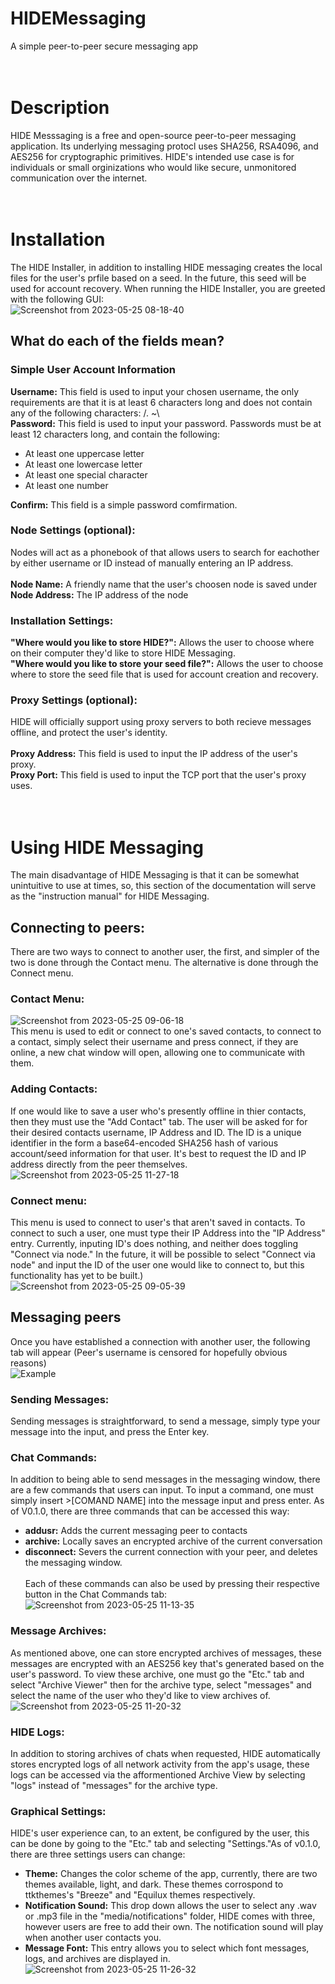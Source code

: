 # HIDEMessaging
A simple peer-to-peer secure messaging app
<br><br><br>

# Description
HIDE Messsaging is a free and open-source peer-to-peer messaging application. Its underlying messaging protocl uses SHA256,
RSA4096, and AES256 for cryptographic primitives. HIDE's intended use case is for individuals or small orginizations who would like secure, unmonitored communication over the internet.
<br><br><br>

# Installation
The HIDE Installer, in addition to installing HIDE messaging creates the local files for the user's prfile based on a seed. In the
future, this seed will be used for account recovery. When running the HIDE Installer, you are greeted with the following GUI:<br>
![Screenshot from 2023-05-25 08-18-40](https://github.com/DrewRoss05/HIDEMessaging/assets/131941664/0a3251f3-e12f-4455-97aa-d907bc1671c4)
## What do each of the fields mean?
### Simple User Account Information
**Username:** This field is used to input your chosen username, the only requirements are that it is at least 6 characters long
and does not contain any of the following characters: /. ~\\<br>
**Password:** This field is used to input your password. Passwords must be at least 12 characters long, and contain the following:

 - At least one uppercase letter</li>
 - At least one lowercase letter</li>
 - At least one special character</li>
 - At least one number</li>

**Confirm:** This field is a simple password comfirmation.<br>
### Node Settings (optional):
Nodes will act as a phonebook of that allows users to search for eachother by either username or ID instead of manually entering an IP address.<br><br>
**Node Name:** A friendly name that the user's choosen node is saved under<br>
**Node Address:** The IP address of the node
### Installation Settings:
**"Where would you like to store HIDE?":** Allows the user to choose where on their computer they'd like to store HIDE Messaging.<br>
**"Where would you like to store your seed file?":** Allows the user to choose where to store the seed file that is used for account creation and recovery.<br>
### Proxy Settings (optional):
HIDE will officially support using proxy servers to both recieve messages offline, and protect the user's identity. <br><br>
**Proxy Address:** This field is used to input the IP address of the user's proxy.<br>
**Proxy Port:** This field is used to input the TCP port that the user's proxy uses.
<br><br><br>
# Using HIDE Messaging
The main disadvantage of HIDE Messaging is that it can be somewhat unintuitive to use at times, so, this section of the documentation will serve as the "instruction manual" for HIDE Messaging.
## Connecting to peers:
There are two ways to connect to another user, the first, and simpler of the two is done through the Contact menu. The alternative is done through the Connect menu. 
### Contact Menu:
![Screenshot from 2023-05-25 09-06-18](https://github.com/DrewRoss05/HIDEMessaging/assets/131941664/e30ad9fa-e238-4a5d-8f69-c29b9cfdb3aa)<br>
This menu is used to edit or connect to one's saved contacts, to connect to a contact, simply select their username and press connect, if they are online, a new chat window will open, allowing one to communicate with them.
### Adding Contacts:
If one would like to save a user who's presently offline in thier contacts, then they must use the "Add Contact" tab. The user will be asked for for their desired contacts username, IP Address and ID. The ID is a unique identifier in the form a base64-encoded SHA256 hash of various account/seed information for that user. It's best to request the ID and IP address directly from the peer themselves.<br>![Screenshot from 2023-05-25 11-27-18](https://github.com/DrewRoss05/HIDEMessaging/assets/131941664/0d883411-63c9-4a40-bd91-08816c7a66a2)

### Connect menu:
This menu is used to connect to user's that aren't saved in contacts. To connect to such a user, one must type their IP Address into the "IP Address" entry. Currently, inputing ID's does nothing, and neither does toggling "Connect via node." In the future, it will be possible to select "Connect via node" and input the ID of the user one would like to connect to, but this functionality has yet to be built.)<br>
![Screenshot from 2023-05-25 09-05-39](https://github.com/DrewRoss05/HIDEMessaging/assets/131941664/0f546b9c-b3e4-4f19-b96b-abe004aac5e8)
## Messaging peers 
Once you have established a connection with another user, the following tab will appear (Peer's username is censored for hopefully obvious reasons)<br>![Example](https://github.com/DrewRoss05/HIDEMessaging/assets/131941664/93ccad45-e467-44cf-a8be-5727a6f2ec44)<br>
### Sending Messages:
Sending messages is straightforward, to send a message, simply type your message into the input, and press the Enter key.
### Chat Commands:
In addition to being able to send messages in the messaging window, there are a few commands that users can input. To input a command, one must simply insert >[COMAND NAME] into the message input and press enter. As of V0.1.0, there are three commands that can be accessed this way:
- **addusr:** Adds the current messaging peer to  contacts
- **archive:** Locally saves an encrypted archive of the current conversation
- **disconnect:** Severs the current connection with your peer, and deletes the messaging window.<br><br>
Each of these commands can also be used by pressing their respective button in the Chat Commands tab:<br>![Screenshot from 2023-05-25 11-13-35](https://github.com/DrewRoss05/HIDEMessaging/assets/131941664/4b4ecb11-ca1b-45fc-9184-f9e872fce4a4)
### Message Archives:
As mentioned above, one can store encrypted archives of messages, these messages are encrypted with an AES256 key that's generated based on the user's password. To view these archive, one must go the "Etc." tab and select "Archive Viewer" then for the archive type, select "messages" and select the name of the user who they'd like to view archives of.<br>![Screenshot from 2023-05-25 11-20-32](https://github.com/DrewRoss05/HIDEMessaging/assets/131941664/ea01ced7-8cd4-4f92-993d-9ecfca7b016e)
### HIDE Logs:
In addition to storing archives of chats when requested, HIDE automatically stores encrypted logs of all network activity from the app's usage, these logs can be accessed via the afformentioned Archive View by selecting "logs" instead of "messages" for the archive type.
### Graphical Settings:
HIDE's user experience can, to an extent, be configured by the user, this can be done by going to the "Etc." tab and selecting "Settings."As of v0.1.0, there are three settings users can change:<br>
- **Theme:** Changes the color scheme of the app, currently, there are two themes available, light, and dark. These themes corrospond to ttkthemes's "Breeze" and "Equilux themes respectively.
- **Notification Sound:** This drop down allows the user to select any .wav or .mp3 file in the "media/notifications" folder, HIDE comes with three, however users are free to add their own. The notification sound will play when another user contacts you.
- **Message Font:** This entry allows you to select which font messages, logs, and archives are displayed in.<br>
![Screenshot from 2023-05-25 11-26-32](https://github.com/DrewRoss05/HIDEMessaging/assets/131941664/31cd15d1-a0b9-4fc2-8305-da47aa9db168)








